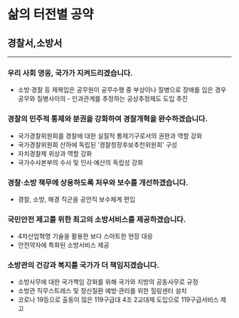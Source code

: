 # 삶의 터전별 공약

## 경찰서,소방서

***

### 우리 사회 영웅, 국가가 지켜드리겠습니다.
- 소방·경찰 등 제복입은 공무원이 공무수행 중 부상이나 질병으로 장애를 입은 경우 공무와 질병사이의 - 인과관계를 추정하는 공상추정제도 도입 추진

### 경찰의 민주적 통제와 분권을 강화하여 경찰개혁을 완수하겠습니다.
- 국가경찰위원회를 경찰에 대한 실질적 통제기구로서의 권한과 역할 강화
- 국가경찰위원회 산하에 독립된 ‘경찰청장후보추천위원회’ 구성
- 자치경찰제 위상과 역할 강화
- 국가수사본부의 수사 및 인사·예산의 독립성 강화

### 경찰·소방 책무에 상응하도록 처우와 보수를 개선하겠습니다.
- 경찰, 소방, 해경 직군을 공안직 보수체계 편입

### 국민안전 제고를 위한 최고의 소방서비스를 제공하겠습니다.
- 4차산업혁명 기술을 활용한 보다 스마트한 현장 대응
- 안전약자에 특화된 소방서비스 제공

### 소방관의 건강과 복지를 국가가 더 책임지겠습니다.
- 소방사무에 대한 국가책임 강화를 위해 국가와 지방의 공동사무로 규정
- 소방관 직무스트레스 및 정신질환 예방·관리를 위한 힐링센터 설치
- 코로나 19등으로 출동이 많은 119구급대 4조 2교대제 도입으로 119구급서비스 제고
 